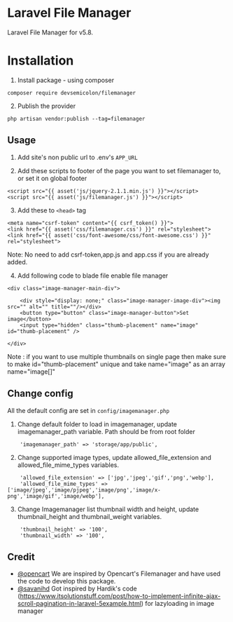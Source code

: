# Laravel File Manager

Laravel File Manager for v5.8.

# Installation

1. Install package - using composer

```
composer require devsemicolon/filemanager
```
2. Publish the provider

```
php artisan vendor:publish --tag=filemanager
```

## Usage
1. Add site's non public url to .env's ```APP_URL```

2. Add these scripts to footer of the page you want to set filemanager to, or set it on global footer
```
<script src="{{ asset('js/jquery-2.1.1.min.js') }}"></script>
<script src="{{ asset('js/filemanager.js') }}"></script>
```
3. Add these to ```<head>``` tag
```
<meta name="csrf-token" content="{{ csrf_token() }}">
<link href="{{ asset('css/filemanager.css') }}" rel="stylesheet">
<link href="{{ asset('css/font-awesome/css/font-awesome.css') }}" rel="stylesheet">
```
Note: No need to add csrf-token,app.js and app.css if you are already added.

4. Add following code to blade file enable file manager 
```
<div class="image-manager-main-div">
                            
    <div style="display: none;" class="image-manager-image-div"><img src="" alt="" title=""/></div>
    <button type="button" class="image-manager-button">Set image</button>
    <input type="hidden" class="thumb-placement" name="image" id="thumb-placement" />

</div>
```
Note : if you want to use multiple thumbnails on single page then make sure to make id="thumb-placement" unique and take name="image" as an array name="image[]"

## Change config

All the default config are set in ```config/imagemanager.php```

1. Change default folder to load in imagemanager, update imagemanager_path variable. Path should be from root folder  
```
	'imagemanager_path' => 'storage/app/public',
```
2. Change supported image types, update allowed_file_extension and allowed_file_mime_types variables.  
```
	'allowed_file_extension' => ['jpg','jpeg','gif','png','webp'],
	'allowed_file_mime_types' => ['image/jpeg','image/pjpeg','image/png','image/x-png','image/gif','image/webp'],
```
3. Change Imagemanager list thumbnail width and height, update thumbnail_height and thumbnail_weight variables.  
```
	'thumbnail_height' => '100',
	'thumbnail_width' => '100',
```
## Credit
* [@opencart](https://github.com/opencart) We are inspired by Opencart's Filemanager and have used the code to develop this package.
* [@savanihd](https://github.com/savanihd) Got inspired by Hardik's code (https://www.itsolutionstuff.com/post/how-to-implement-infinite-ajax-scroll-pagination-in-laravel-5example.html) for lazyloading in image manager

